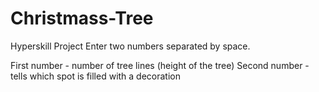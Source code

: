 # Christmass-Tree
Hyperskill Project
Enter two numbers separated by space.

First number - number of tree lines (height of the tree)
Second number - tells which spot is filled with a decoration
